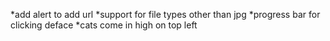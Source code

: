 *add alert to add url
*support for file types other than jpg
*progress bar for clicking deface
*cats come in high on top left